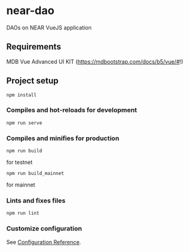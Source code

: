 # near-dao
DAOs on NEAR
VueJS application

## Requirements
MDB Vue Advanced UI KIT (https://mdbootstrap.com/docs/b5/vue/#!)

## Project setup
```
npm install
```

### Compiles and hot-reloads for development
```
npm run serve
```

### Compiles and minifies for production
```
npm run build
```
for testnet
```
npm run build_mainnet
```
for mainnet

### Lints and fixes files
```
npm run lint
```

### Customize configuration
See [Configuration Reference](https://cli.vuejs.org/config/).